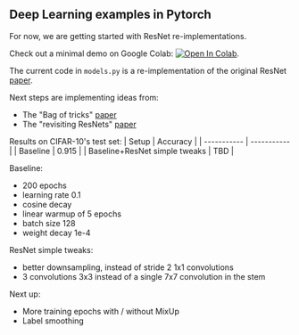 ## Deep Learning examples in Pytorch
For now, we are getting started with ResNet re-implementations.


Check out a minimal demo on Google Colab: [![Open In Colab](https://colab.research.google.com/assets/colab-badge.svg)](https://colab.research.google.com/drive/1fDUIkLjuU93LfLern0xHynnG4NWg-q7G?usp=sharing).


The current code in `models.py` is a re-implementation of the original ResNet [paper](https://arxiv.org/abs/1512.03385).


Next steps are implementing ideas from:
- The "Bag of tricks" [paper](https://arxiv.org/abs/1812.01187)
- The "revisiting ResNets" [paper](https://arxiv.org/abs/2103.07579)


Results on CIFAR-10's test set:
| Setup      | Accuracy |
| ----------- | ----------- |
| Baseline      | 0.915      |
| Baseline+ResNet simple tweaks   | TBD        |


Baseline:
- 200 epochs
- learning rate 0.1
- cosine decay
- linear warmup of 5 epochs
- batch size 128
- weight decay 1e-4

ResNet simple tweaks:
- better downsampling, instead of stride 2 1x1 convolutions
- 3 convolutions 3x3 instead of a single 7x7 convolution in the stem

Next up:
- More training epochs with / without MixUp
- Label smoothing

